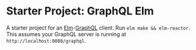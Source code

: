 # Starter Project: GraphQL Elm

A starter project for an [Elm][1]-[GraphQL][2] client. Run `elm make && elm-reactor`. 
This assumes your GraphQL server is running at `http://localhost:8080/graphql`.

[1]:http://elm-lang.org
[2]:https://github.com/jamesmacaulay/elm-graphql
